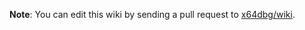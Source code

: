 **Note**: You can edit this wiki by sending a pull request to [x64dbg/wiki](https://github.com/x64dbg/wiki).